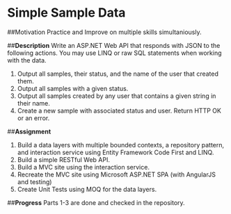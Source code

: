 # **Simple Sample Data**

##Motivation
Practice and Improve on multiple skills simultaniously.

##**Description**
Write an ASP.NET Web API that responds with JSON to the following actions. You may use LINQ or raw SQL statements when working with the data.

1.	Output all samples, their status, and the name of the user that created them.
2.	Output all samples with a given status.
3.	Output all samples created by any user that contains a given string in their name.
4.	Create a new sample with associated status and user. Return HTTP OK or an error. 

##**Assignment**
1. Build a data layers with multiple bounded contexts, a repository pattern, and interaction service using Entity Framework Code First and LINQ.
2. Build a simple RESTful Web API.
3. Build a MVC site using the interaction service.
4. Recreate the MVC site using Microsoft ASP.NET SPA (with AngularJS and testing)
5. Create Unit Tests using MOQ for the data layers.

##**Progress**
Parts 1-3 are done and checked in the repository.
